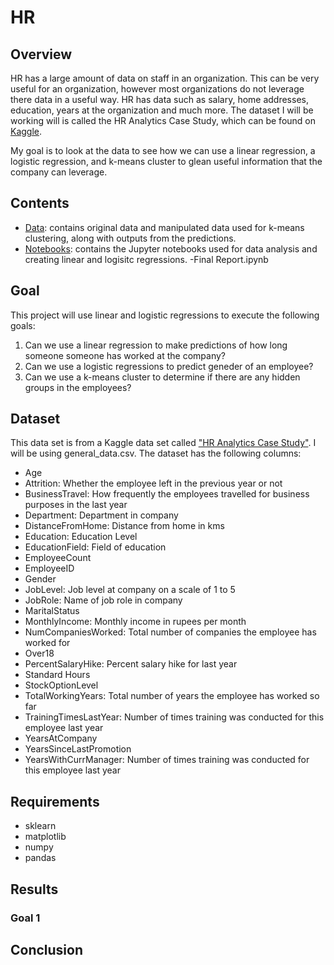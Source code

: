 # HR
 
## Overview

HR has a large amount of data on staff in an organization.  This can be very useful for an organization, however most organizations do not leverage there data in a useful way.  HR has data such as salary, home addresses, education, years at the organization and much more.  The dataset I will be working will is called the HR Analytics Case Study, which can be found on [Kaggle](https://www.kaggle.com/vjchoudhary7/hr-analytics-case-study).

My goal is to look at the data to see how we can use a linear regression, a logistic regression, and k-means cluster to glean useful information that the company can leverage.

## Contents
- [Data](): contains original data and manipulated data used for k-means clustering, along with outputs from the predictions.
- [Notebooks](): contains the Jupyter notebooks used for data analysis and creating linear and logisitc regressions.
-Final Report.ipynb

## Goal

This project will use linear and logistic regressions to execute the following goals:

1) Can we use a linear regression to make predictions of how long someone someone has worked at the company?
2) Can we use a logistic regressions to predict geneder of an employee?
3) Can we use a k-means cluster to determine if there are any hidden groups in the employees?


## Dataset

This data set is from a Kaggle data set called ["HR Analytics Case Study"](https://www.kaggle.com/vjchoudhary7/hr-analytics-case-study).  I will be using general_data.csv. The dataset has the following columns:

- Age
- Attrition: Whether the employee left in the previous year or not
- BusinessTravel: How frequently the employees travelled for business purposes in the last year
- Department: Department in company
- DistanceFromHome: Distance from home in kms
- Education: Education Level
- EducationField: Field of education
- EmployeeCount
- EmployeeID
- Gender
- JobLevel: Job level at company on a scale of 1 to 5
- JobRole: Name of job role in company
- MaritalStatus
- MonthlyIncome: Monthly income in rupees per month
- NumCompaniesWorked: Total number of companies the employee has worked for
- Over18
- PercentSalaryHike: Percent salary hike for last year
- Standard Hours
- StockOptionLevel
- TotalWorkingYears: Total number of years the employee has worked so far
- TrainingTimesLastYear: Number of times training was conducted for this employee last year
- YearsAtCompany
- YearsSinceLastPromotion
- YearsWithCurrManager: Number of times training was conducted for this employee last year

## Requirements
- sklearn
- matplotlib
- numpy
- pandas

## Results

### Goal 1

## Conclusion

